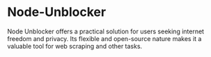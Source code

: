 # Node-Unblocker
Node Unblocker offers a practical solution for users seeking internet freedom and privacy. Its flexible and open-source nature makes it a valuable tool for web scraping and other tasks. 
